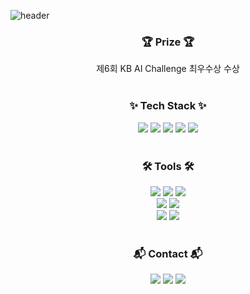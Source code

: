 ![header](https://capsule-render.vercel.app/api?type=Waving&color=auto&height=300&fontAlignY=50&fontAlign=70&section=header&text=WangGyu%20Yoon&fontSize=50&desc=@wangy_uuu&descSize=20&descAlign=83)

<h3 align="center">🏆 Prize 🏆</h3>
<div align="center">
제6회 KB AI Challenge 최우수상 수상
</div>
<br>
<h3 align="center">✨ Tech Stack ✨</h3>
<div align="center">
  <img src="https://img.shields.io/badge/Python-3776AB?style=flat-square&logo=python&logoColor=white"/>
  <img src="https://img.shields.io/badge/PyTorch-EE4C2C?style=flat-square&logo=pytorch&logoColor=white"/>
  <img src="https://img.shields.io/badge/Tensorflow-FF6F00?style=flat-square&logo=tensorflow&logoColor=white"/>
  <img src="https://img.shields.io/badge/Pandas-150458?style=flat-square&logo=pandas&logoColor=white"/>
  <img src="https://img.shields.io/badge/Numpy-013243?style=flat-square&logo=numpy&logoColor=white"/>
</div>
<br>
<h3 align="center">🛠 Tools 🛠</h3>
<div align="center">
  <img src="https://img.shields.io/badge/Jupyter-F37626?style=flat-square&logo=jupyter&logoColor=white"/>
  <img src="https://img.shields.io/badge/Google%20Colab-F9AB00?style=flat-square&logo=google%20colab&logoColor=white"/>
  <img src="https://img.shields.io/badge/GitHub-181717?style=flat-square&logo=github&logoColor=white"/>
</div>

<div align="center">
  <img src="https://img.shields.io/badge/MySQL-4479A1?style=flat-square&logo=mysql&logoColor=white"/>
  <img src="https://img.shields.io/badge/R-276DC3?style=flat-square&logo=r&logoColor=white"/>
</div>

<div align="center">
  <img src="https://img.shields.io/badge/Slack-4A154B?style=flat-square&logo=slack&logoColor=white"/>
  <img src="https://img.shields.io/badge/Notion-000000?style=flat-square&logo=notion&logoColor=white"/>
</div>
<br>
<h3 align="center">📬 Contact 📬</h3>
<div align="center">
  <a href="https://www.instagram.com/wangy_uuu/"><img src="https://img.shields.io/badge/@wangy_uuu-E4405F?style=flat-square&logo=instagram&logoColor=white"/></a>
  <img src="https://img.shields.io/badge/wanggyu3467@GMAIL.COM-EA4335?style=flat-square&logo=gmail&logoColor=white"/>
  <img src="https://img.shields.io/badge/yog3467@NAVER.COM-03C75A?style=flat-square&logo=naver&logoColor=white"/>
</div>

